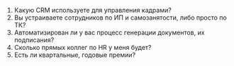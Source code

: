 1. Какую CRM используете для управления кадрами?
2. Вы устраиваете сотрудников по ИП и самозанятости, либо просто по ТК?
3. Автоматизирован ли у вас процесс генерации документов, их подписания?
4. Сколько прямых коллег по HR у меня будет?
5. Есть ли квартальные, годовые премии?
